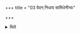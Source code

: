 +++
title = "03 वेदन् निधाय सामिधेनीभ्यः"

+++

<details><summary>थिते</summary>

3. Having kept down the brush, he starts the ritual of the Sāmidheni (enkindling-verse).  

</details>
